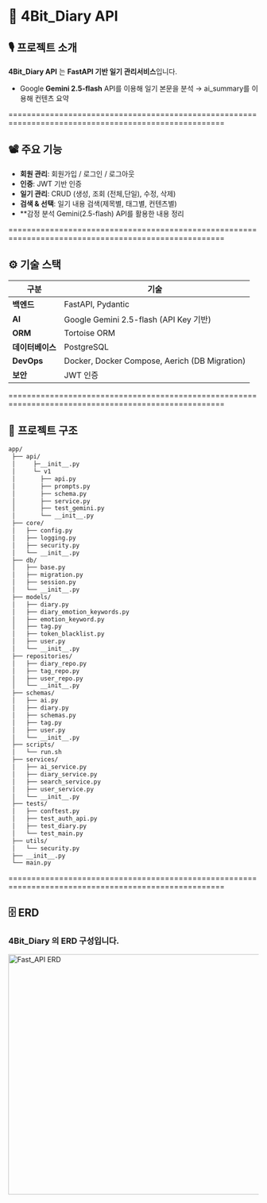 # 💽 4Bit_Diary API

## 🎙️ 프로젝트 소개
**4Bit_Diary API** 는 **FastAPI 기반 일기 관리서비스**입니다.  

- Google **Gemini 2.5-flash** API를 이용해 일기 본문을 분석 → ai_summary를 이용해 컨텐츠 요약
 
=====================================================================================================


## 📽️ 주요 기능
- **회원 관리**: 회원가입 / 로그인 / 로그아웃  
- **인증**: JWT 기반 인증  
- **일기 관리**: CRUD (생성, 조회 (전체,단일), 수정, 삭제)  
- **검색 & 선택**: 일기 내용 검색(제목별, 태그별, 컨텐츠별)  
- **감정 분석 Gemini(2.5-flash) API를 활용한 내용 정리

=====================================================================================================

## ⚙️ 기술 스택
| 구분 | 기술 |
|------|------|
| **백엔드** | FastAPI, Pydantic |
| **AI** | Google Gemini 2.5-flash (API Key 기반) |
| **ORM** | Tortoise ORM |
| **데이터베이스** | PostgreSQL |
| **DevOps** | Docker, Docker Compose, Aerich (DB Migration) |
| **보안** | JWT 인증 |


=====================================================================================================


## 📂 프로젝트 구조
```bash
app/
 ├── api/
 │     ├─__init__.py
 │     └─ v1
 │       ├── api.py
 │       ├── prompts.py
 │       ├── schema.py
 │       ├── service.py
 │       ├── test_gemini.py
 │       └── __init__.py
 ├── core/
 │   ├── config.py
 │   ├── logging.py
 │   ├── security.py
 │   └── __init__.py
 ├── db/
 │   ├── base.py
 │   ├── migration.py
 │   ├── session.py
 │   └── __init__.py
 ├── models/
 │   ├── diary.py
 │   ├── diary_emotion_keywords.py
 │   ├── emotion_keyword.py
 │   ├── tag.py
 │   ├── token_blacklist.py
 │   ├── user.py
 │   └── __init__.py
 ├── repositories/
 │   ├── diary_repo.py
 │   ├── tag_repo.py
 │   ├── user_repo.py
 │   └── __init__.py
 ├── schemas/
 │   ├── ai.py
 │   ├── diary.py
 │   ├── schemas.py
 │   ├── tag.py
 │   ├── user.py
 │   └── __init__.py
 ├── scripts/
 │   └── run.sh
 ├── services/
 │   ├── ai_service.py
 │   ├── diary_service.py
 │   ├── search_service.py
 │   ├── user_service.py
 │   └── __init__.py
 ├── tests/
 │   ├── conftest.py
 │   ├── test_auth_api.py
 │   ├── test_diary.py
 │   └── test_main.py
 ├── utils/
 │   └── security.py
 ├── __init__.py
 └── main.py
```
 
=====================================================================================================

## 🗄 ERD
### 4Bit_Diary 의 ERD 구성입니다.

<img width="1098" height="484" alt="Fast_API ERD " src="https://github.com/user-attachments/assets/0bcdfbb0-a9f9-4da3-9f1c-34f82bef84b1" />
